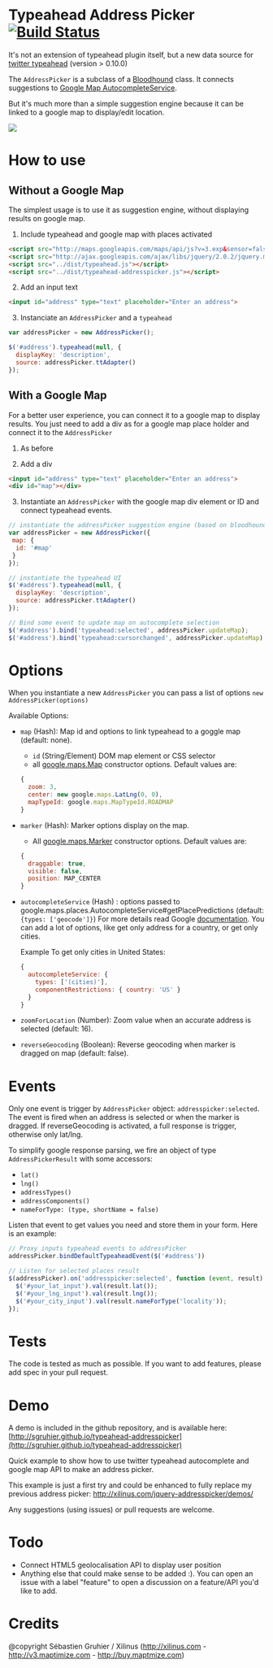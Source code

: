 # Typeahead Address Picker [![Build Status](https://api.travis-ci.org/sgruhier/typeahead-addresspicker.png)](http://travis-ci.org/sgruhier/typeahead-addresspicker)

It's not an extension of typeahead plugin itself, but a new data source for [twitter typeahead](http://twitter.github.io/typeahead.js/) (version > 0.10.0)

The `AddressPicker` is a subclass of a [Bloodhound](https://github.com/twitter/typeahead.js/blob/master/doc/bloodhound.md) class. It connects suggestions to [Google Map AutocompleteService](https://developers.google.com/maps/documentation/javascript/reference#AutocompleteService).

But it's much more than a simple suggestion engine because it can be linked to a google map to display/edit location.

<img src="https://raw.github.com/sgruhier/typeahead-addresspicker/master/screenshot.png"/>

# How to use

## Without a Google Map

The simplest usage is to use it as suggestion engine, without displaying results on google map.

1) Include typeahead and google map with places activated

```html
<script src="http://maps.googleapis.com/maps/api/js?v=3.exp&sensor=false&libraries=places"></script>
<script src="http://ajax.googleapis.com/ajax/libs/jquery/2.0.2/jquery.min.js"></script>
<script src="../dist/typeahead.js"></script>
<script src="../dist/typeahead-addresspicker.js"></script>
```

2) Add an input text

```html
<input id="address" type="text" placeholder="Enter an address">
```

3) Instanciate an `AddressPicker` and a `typeahead`

```js
var addressPicker = new AddressPicker();

$('#address').typeahead(null, {
  displayKey: 'description',
  source: addressPicker.ttAdapter()
});
```

## With a Google Map

For a better user experience, you can connect it to a google map to display results. 
You just need to add a div as for a google map place holder and connect it to the `AddressPicker`

1) As before

2) Add a div

```html
<input id="address" type="text" placeholder="Enter an address">
<div id="map"></div>
```

3) Instantiate an `AddressPicker` with the google map div element or ID and connect typeahead events.

```js
// instantiate the addressPicker suggestion engine (based on bloodhound)
var addressPicker = new AddressPicker({
 map: {
  id: '#map'
 }
});

// instantiate the typeahead UI
$('#address').typeahead(null, {
  displayKey: 'description',
  source: addressPicker.ttAdapter()
});

// Bind some event to update map on autocomplete selection
$('#address').bind('typeahead:selected', addressPicker.updateMap);
$('#address').bind('typeahead:cursorchanged', addressPicker.updateMap);
```


# Options

When you instantiate a new `AddressPicker` you can pass a list of options `new AddressPicker(options)`

Available Options:

* `map` (Hash): Map id and options to link typeahead to a goggle map (default: none).
  * `id` (String/Element) DOM map element or CSS selector
  * all [google.maps.Map](https://developers.google.com/maps/documentation/javascript/reference?csw=1#MapOptions) constructor options. Default values are:
  ```js 
  {
    zoom: 3,
    center: new google.maps.LatLng(0, 0),
    mapTypeId: google.maps.MapTypeId.ROADMAP
  }
  ```

* `marker` (Hash): Marker options display on the map.
  * All [google.maps.Marker](https://developers.google.com/maps/documentation/javascript/reference?csw=1#MarkerOptions) constructor options.
  Default values are:
  ```js 
  {
    draggable: true,
    visible: false,
    position: MAP_CENTER
  }
  ```
* `autocompleteService` (Hash) : options passed to google.maps.places.AutocompleteService#getPlacePredictions (default: `{types: ['geocode']}`)
For more details read Google [documentation](https://developers.google.com/maps/documentation/javascript/reference#AutocompletionRequest). You can add a lot of options, like get only address for a country, or get only cities.

  Example To get only cities in United States: 
  ```js 
  {
    autocompleteService: {
      types: ['(cities)'], 
      componentRestrictions: { country: 'US' }
    }
  }
  ```

* `zoomForLocation` (Number): Zoom value when an accurate address is selected (default: 16).
* `reverseGeocoding` (Boolean): Reverse geocoding when marker is dragged on map (default: false).

# Events

Only one event is trigger by `AddressPicker` object: `addresspicker:selected`.
The event is fired when an address is selected or when the marker is dragged. If reverseGeocoding is activated, a full response is trigger, otherwise only lat/lng.

To simplify google response parsing, we fire an object of type `AddressPickerResult` with some accessors:
* `lat()`
* `lng()`
* `addressTypes()`
* `addressComponents()`
* `nameForType: (type, shortName = false)`

Listen that event to get values you need and store them in your form.
Here is an example:

```js
// Proxy inputs typeahead events to addressPicker
addressPicker.bindDefaultTypeaheadEvent($('#address'))

// Listen for selected places result
$(addressPicker).on('addresspicker:selected', function (event, result) {
  $('#your_lat_input').val(result.lat());
  $('#your_lng_input').val(result.lng());
  $('#your_city_input').val(result.nameForType('locality'));
});
``` 

# Tests

The code is tested as much as possible. If you want to add features, please add spec in your pull request.

# Demo

A demo is included in the github repository, and is available here: [http://sgruhier.github.io/typeahead-addresspicker](http://sgruhier.github.io/typeahead-addresspicker)

Quick example to show how to use twitter typeahead autocomplete and google map API to make an address picker.

This example is just a first try and could be enhanced to fully replace my previous address picker: http://xilinus.com/jquery-addresspicker/demos/

Any suggestions (using issues) or pull requests are welcome.


# Todo

* Connect HTML5 geolocalisation API to display user position
* Anything else that could make sense to be added :). You can open an issue with a label "feature" to open a discussion on a feature/API you'd like to add.

# Credits

@copyright Sébastien Gruhier / Xilinus (http://xilinus.com - http://v3.maptimize.com - http://buy.maptmize.com)
